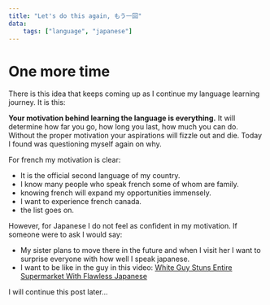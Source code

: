 ```yaml
---
title: "Let's do this again, もう一回"
data:
    tags: ["language", "japanese"]
---
```


# One more time
There is this idea that keeps coming up as I continue my language learning journey. 
It is this: 

**Your motivation behind learning the language is everything.**
It will determine how far you go, how long you last, how much you can do. 
Without the proper motivation your aspirations will fizzle out and die.
Today I found was questioning myself again on why.

For french my motivation is clear: 
- It is the official second language of my country. 
- I know many people who speak french some of whom are family.
- knowing french will expand my opportunities immensely.
- I want to experience french canada.
- the list goes on.

However, for Japanese I do not feel as confident in my motivation. 
If someone were to ask I would say:
- My sister plans to move there in the future and when I visit her I want to surprise everyone with how well I speak japanese.
- I want to be like in the guy in this video: [White Guy Stuns Entire Supermarket With Flawless Japanese](https://www.youtube.com/watch?v=fMBhj5WGeaI)

I will continue this post later...